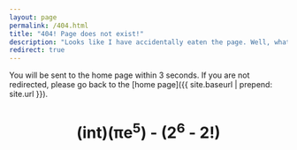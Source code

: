 ```yaml
---
layout: page
permalink: /404.html
title: "404! Page does not exist!"
description: "Looks like I have accidentally eaten the page. Well, whatever you were looking for doesn't exit now!"
redirect: true
---
```


You will be sent to the home page within 3 seconds. If you are not redirected, please go back to the [home page]({{ site.baseurl | prepend: site.url }}).

# <p align=center>(int)(πe<sup>5</sup>) - (2<sup>6</sup> - 2!)</p>